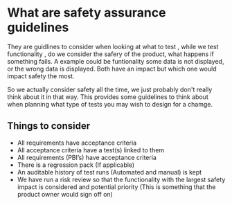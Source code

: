 # What are safety assurance guidelines

They are guidlines to consider when looking at what to test , while we test functionality , do we consider the safery of the product, what happens
if something fails.
A example could be funtionality some data is not displayed, or the wrong data is displayed. Both have an impact but which one would impact safety
the most.

So we actually consider safety all the time, we just probably don't really think about it in that way. This provides some guidelines to think about when planning what type of tests you may wish to design for a chamge.

## Things to consider

* All requirements have acceptance criteria
* All acceptance criteria have a test(s) linked to them
* All requirements (PBI’s) have acceptance criteria
* There is a regression pack (If applicable)
* An auditable history of test runs (Automated and manual) is kept
* We have run a risk review so that the functionality with the largest safety impact is considered and potential priority (This is 
  something that the product owner would sign off on)

